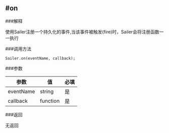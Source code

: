 #on
-----
###解释

使用Sailer注册一个持久化的事件,当该事件被触发(fire)时，Sailer会将注册函数一一执行

###调用方法
```
Sailer.on(eventName, callback);
```

###参数

| 参数 | 值 | 必填 |
| -- | -- | -- |
| eventName| string | 是 |
| callback | function | 是 |

###返回

无返回